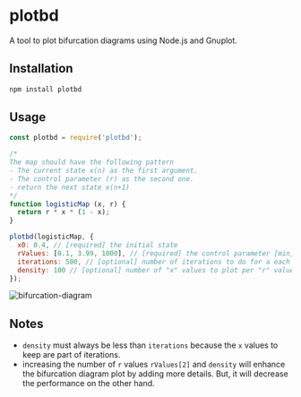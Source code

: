 # plotbd
A tool to plot bifurcation diagrams using Node.js and Gnuplot.


## Installation

```bash
npm install plotbd
```

## Usage

```js
const plotbd = require('plotbd');

/*
The map should have the following pattern
- The current state x(n) as the first argument.
- The control parameter (r) as the second one.
- return the next state x(n+1)
*/
function logisticMap (x, r) {
  return r * x * (1 - x);
}

plotbd(logisticMap, {
  x0: 0.4, // [required] the initial state
  rValues: [0.1, 3.99, 1000], // [required] the control parameter [min, max, numberOfValues]
  iterations: 500, // [optional] number of iterations to do for a each r value
  density: 100 // [optional] number of "x" values to plot per "r" value.
});
```

![bifurcation-diagram](https://user-images.githubusercontent.com/11301627/59551650-7a290e00-8f74-11e9-8a6c-42120a28053c.png)

## Notes

- `density` must always be less than `iterations` because the `x` values to keep are part of iterations.
- increasing the number of `r` values `rValues[2]` and `density` will enhance the bifurcation diagram plot by adding more details. But, it will decrease the performance on the other hand.
